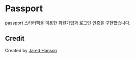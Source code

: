 # Passport

passport 스타터팩을 이용한 회원가입과 로그인 인증을 구현했습니다.

## Credit

Created by [Jared Hanson](https://www.jaredhanson.me/)

